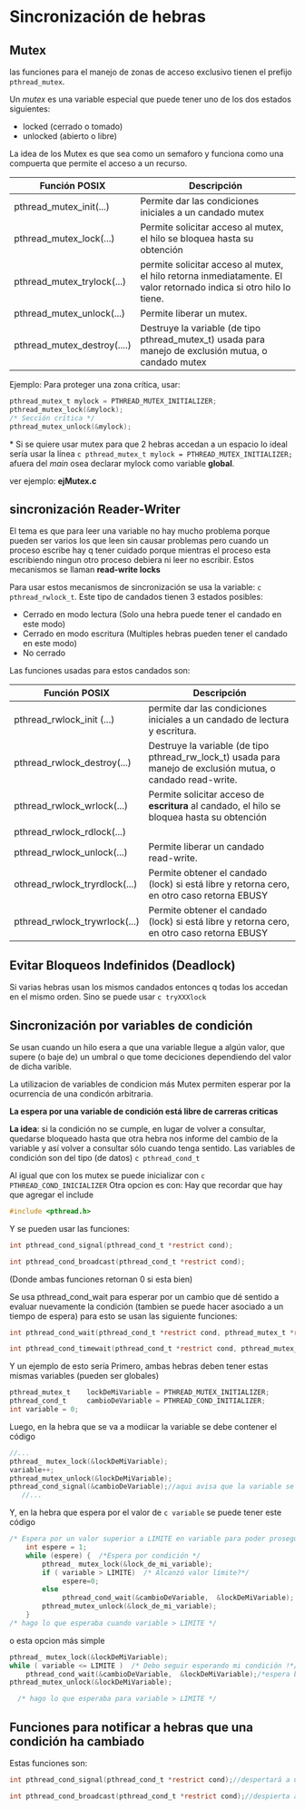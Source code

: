 # Sincronización de hebras
## Mutex
las funciones para el manejo de zonas de acceso exclusivo tienen el prefijo ```pthread_mutex```.

Un *mutex* es una variable especial que puede tener uno de los dos estados siguientes:
- locked (cerrado o tomado)
- unlocked (abierto o libre)

La idea de los Mutex es que sea como un semaforo y funciona como una compuerta que permite el acceso a un recurso.

| Función POSIX   | Descripción |
|----|----|
| pthread_mutex_init(...)   | 	Permite dar las condiciones iniciales a un candado mutex |
| pthread_mutex_lock(...) |	Permite solicitar acceso al mutex, el hilo se bloquea hasta su obtención |
| pthread_mutex_trylock(...) |	permite solicitar acceso al mutex,  el hilo retorna inmediatamente. El valor retornado indica si otro hilo lo tiene. |
| pthread_mutex_unlock(...) |	Permite liberar un mutex. |
| pthread_mutex_destroy(....) |	Destruye la variable (de tipo pthread_mutex_t) usada para manejo de exclusión mutua, o candado mutex |


Ejemplo: Para proteger una zona crítica, usar:
```c
pthread_mutex_t mylock = PTHREAD_MUTEX_INITIALIZER;
pthread_mutex_lock(&mylock);
/* Sección crítica */
pthread_mutex_unlock(&mylock);
```
\* Si se quiere usar mutex para que 2 hebras accedan a un espacio lo ideal sería usar la línea ```c pthread_mutex_t mylock = PTHREAD_MUTEX_INITIALIZER; ``` afuera del *main* osea declarar mylock como variable **global**.

ver ejemplo: **ejMutex.c**

## sincronización Reader-Writer

El tema es que para leer una variable no hay mucho problema porque pueden ser varios los que leen sin causar problemas pero cuando un proceso escribe hay q tener cuidado porque mientras el proceso esta escribiendo ningun otro proceso debiera ni leer no escribir. Estos mecanismos se llaman **read-write locks** 

Para usar estos mecanismos de sincronización se usa la variable:
```c pthread_rwlock_t```.
Este tipo de candados tienen 3 estados posibles:
- Cerrado en modo lectura (Solo una hebra puede tener el candado en este modo)
- Cerrado en modo escritura (Multiples hebras pueden tener el candado en este modo)
- No cerrado

Las funciones usadas para estos candados son:

|Función POSIX |Descripción|
|----|----|
|pthread_rwlock_init (...) |permite dar las condiciones iniciales a un candado de lectura y escritura.|
|pthread_rwlock_destroy(...)|Destruye la variable (de tipo pthread_rw_lock_t) usada para manejo de exclusión mutua, o candado read-write.|
|pthread_rwlock_wrlock(...)|Permite solicitar acceso de **escritura** al candado, el hilo se bloquea hasta su obtención|
|pthread_rwlock_rdlock(...)||permite solicitar acceso de **lectura** al candado,  el hilo accede si el candado está libre o si sólo ha sido concedido para lectura.|
|pthread_rwlock_unlock(...)|Permite liberar un candado read-write.|
|othread_rwlock_tryrdlock(...) |	Permite obtener el candado (lock) si está libre y retorna cero, en otro caso retorna EBUSY|
|pthread_rwlock_trywrlock(...) |	Permite obtener el candado (lock) si está libre y retorna cero, en otro caso retorna EBUSY|

## Evitar Bloqueos Indefinidos (Deadlock)
Si varias hebras usan los mismos candados entonces q todas los accedan en el mismo orden. Sino se puede usar ```c tryXXXlock```

## Sincronización por variables de condición
Se usan cuando un hilo esera a que una variable llegue a algún valor, que supere (o baje de) un umbral o que tome deciciones dependiendo del valor de dicha varible.

La utilizacion de variables de condicion más Mutex permiten esperar por la ocurrencia de una condicón arbitraria.

**La espera por una variable de condición está libre de carreras criticas**

**La idea**:   si la condición no se cumple, en lugar de volver a consultar, quedarse bloqueado hasta que otra hebra nos informe del cambio de la variable y así volver a consultar sólo cuando tenga sentido.
Las variables de condición son del tipo (de datos) ```c pthread_cond_t```

Al igual que con los mutex se puede inicializar con ```c PTHREAD_COND_INICIALIZER```
Otra opcion es con:
Hay que recordar que hay que agregar el include
```c
#include <pthread.h>
```
Y se pueden usar las funciones:
```c
int pthread_cond_signal(pthread_cond_t *restrict cond);

int pthread_cond_broadcast(pthread_cond_t *restrict cond);
```
(Donde ambas funciones retornan 0 si esta bien)

Se usa pthread_cond_wait para esperar por un cambio que dé sentido a evaluar nuevamente la condición (tambien se puede hacer asociado a un tiempo de espera) para esto se usan las siguiente funciones:
```c
int pthread_cond_wait(pthread_cond_t *restrict cond, pthread_mutex_t *restrict mutex);

int pthread_cond_timewait(pthread_cond_t *restrict cond, pthread_mutex_t *restrict mutex, const struct timespec *restrict timeout);
```
Y un ejemplo de esto sería
Primero, ambas hebras deben tener estas mismas variables (pueden ser globales)
```c
pthread_mutex_t    lockDeMiVariable = PTHREAD_MUTEX_INITIALIZER;
pthread_cond_t     cambioDeVariable = PTHREAD_COND_INITIALIZER;
int variable = 0;
```
Luego, en la hebra que se va a modiicar la variable se debe contener el código
```c
//...
pthread_ mutex_lock(&lockDeMiVariable);
variable++;
pthread_mutex_unlock(&lockDeMiVariable);
pthread_cond_signal(&cambioDeVariable);//aqui avisa que la variable se modificó
   //...
```
Y, en la hebra que espera por el valor de ```c variable``` se puede tener este código
```c
/* Espera por un valor superior a LIMITE en variable para poder proseguir */
    int espere = 1;
    while (espere) {  /*Espera por condición */
        pthread_ mutex_lock(&lock_de_mi_variable);
        if ( variable > LIMITE)  /* Alcanzó valor límite?*/
             espere=0;
        else
             pthread_cond_wait(&cambioDeVariable,  &lockDeMiVariable); /*espera bloqueada, pero el mutex es liberado y la otra hebra puede modificar "variable"*/
        pthread_mutex_unlock(&lock_de_mi_variable);
    }
/* hago lo que esperaba cuando variable > LIMITE */
```
o esta opcion más simple
```c
pthread_ mutex_lock(&lockDeMiVariable);
while ( variable <= LIMITE )  /* Debo seguir esperando mi condición !*/
    pthread_cond_wait(&cambioDeVariable,  &lockDeMiVariable);/*espera bloqueada*/
pthread_mutex_unlock(&lockDeMiVariable);

  /* hago lo que esperaba para variable > LIMITE */
```

## Funciones para notificar a hebras que una condición ha cambiado

Estas funciones son:

```c
int pthread_cond_signal(pthread_cond_t *restrict cond);//despertará a una hebra que espera con la misma variable de condición

int pthread_cond_broadcast(pthread_cond_t *restrict cond);//despierta a todas la hebras esperando por la condición
```